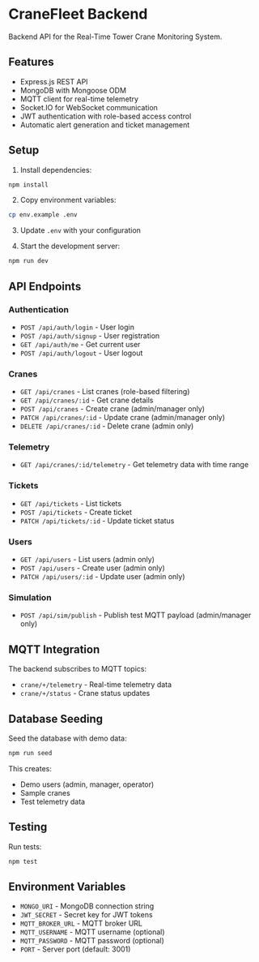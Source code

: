 # CraneFleet Backend

Backend API for the Real-Time Tower Crane Monitoring System.

## Features

- Express.js REST API
- MongoDB with Mongoose ODM
- MQTT client for real-time telemetry
- Socket.IO for WebSocket communication
- JWT authentication with role-based access control
- Automatic alert generation and ticket management

## Setup

1. Install dependencies:
```bash
npm install
```

2. Copy environment variables:
```bash
cp env.example .env
```

3. Update `.env` with your configuration

4. Start the development server:
```bash
npm run dev
```

## API Endpoints

### Authentication
- `POST /api/auth/login` - User login
- `POST /api/auth/signup` - User registration
- `GET /api/auth/me` - Get current user
- `POST /api/auth/logout` - User logout

### Cranes
- `GET /api/cranes` - List cranes (role-based filtering)
- `GET /api/cranes/:id` - Get crane details
- `POST /api/cranes` - Create crane (admin/manager only)
- `PATCH /api/cranes/:id` - Update crane (admin/manager only)
- `DELETE /api/cranes/:id` - Delete crane (admin only)

### Telemetry
- `GET /api/cranes/:id/telemetry` - Get telemetry data with time range

### Tickets
- `GET /api/tickets` - List tickets
- `POST /api/tickets` - Create ticket
- `PATCH /api/tickets/:id` - Update ticket status

### Users
- `GET /api/users` - List users (admin only)
- `POST /api/users` - Create user (admin only)
- `PATCH /api/users/:id` - Update user (admin only)

### Simulation
- `POST /api/sim/publish` - Publish test MQTT payload (admin/manager only)

## MQTT Integration

The backend subscribes to MQTT topics:
- `crane/+/telemetry` - Real-time telemetry data
- `crane/+/status` - Crane status updates

## Database Seeding

Seed the database with demo data:
```bash
npm run seed
```

This creates:
- Demo users (admin, manager, operator)
- Sample cranes
- Test telemetry data

## Testing

Run tests:
```bash
npm test
```

## Environment Variables

- `MONGO_URI` - MongoDB connection string
- `JWT_SECRET` - Secret key for JWT tokens
- `MQTT_BROKER_URL` - MQTT broker URL
- `MQTT_USERNAME` - MQTT username (optional)
- `MQTT_PASSWORD` - MQTT password (optional)
- `PORT` - Server port (default: 3001)
